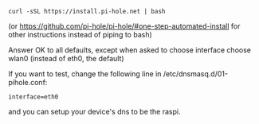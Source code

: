 ```
curl -sSL https://install.pi-hole.net | bash
```
(or https://github.com/pi-hole/pi-hole/#one-step-automated-install for other instructions instead of piping to bash)

Answer OK to all defaults, except when asked to choose interface choose wlan0 (instead of eth0, the default)

If you want to test, change the following line in /etc/dnsmasq.d/01-pihole.conf:
```
interface=eth0
```

and you can setup your device's dns to be the raspi.
